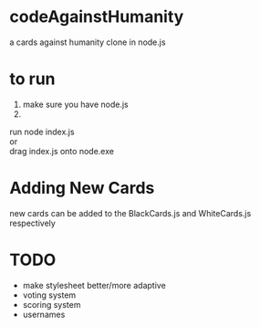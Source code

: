 # codeAgainstHumanity
a cards against humanity clone in node.js

# to run
1. make sure you have node.js
2. 
run node index.js<br>
or<br>
drag index.js onto node.exe

# Adding New Cards
new cards can be added to the BlackCards.js and WhiteCards.js respectively

# TODO
* make stylesheet better/more adaptive
* voting system
* scoring system
* usernames
